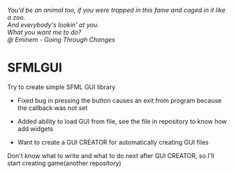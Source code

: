 _You'd be an animal too, if you were trapped in this fame and caged in it like a zoo.\
And everybody's lookin' at you.\
What you want me to do?\
*@ Eminem - Going Through Changes*_


# SFMLGUI
Try to create simple SFML GUI library

- Fixed bug in pressing the button causes an exit from program because the callback was not set
- Added ability to load GUI from file, see the file in repository to know how add widgets

- Want to create a GUI CREATOR for automatically creating GUI files

Don't know what to write and what to do next after GUI CREATOR, so I'll start creating game(another repository)
